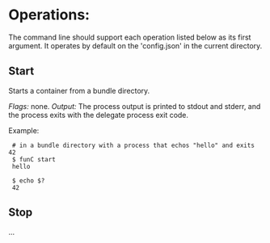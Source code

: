 # Operations: 

The command line should support each operation listed below as its first argument. It operates by default on the 'config.json' in the current directory.

## Start

Starts a container from a bundle directory. 

*Flags:* none.
*Output:* The process output is printed to stdout and stderr, and the process exits with the delegate process exit code.

Example:
~~~~
 # in a bundle directory with a process that echos "hello" and exits 42
 $ funC start
 hello
 
 $ echo $?
 42
~~~~

## Stop

 ...
